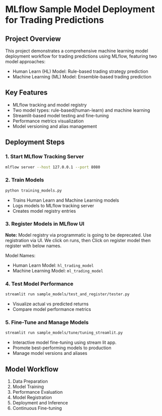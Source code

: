 # MLflow Sample Model Deployment for Trading Predictions

## Project Overview
This project demonstrates a comprehensive machine learning model deployment workflow for trading predictions using MLflow, featuring two model approaches:
- Human Learn (HL) Model: Rule-based trading strategy prediction
- Machine Learning (ML) Model: Ensemble-based trading prediction

## Key Features
- MLflow tracking and model registry
- Two model types: rule-based(human-learn) and machine learning
- Streamlit-based model testing and fine-tuning
- Performance metrics visualization
- Model versioning and alias management


## Deployment Steps

### 1. Start MLflow Tracking Server
```bash
mlflow server --host 127.0.0.1 --port 8080
```

### 2. Train Models
```bash
python training_models.py
```
- Trains Human Learn and Machine Learning models
- Logs models to MLflow tracking server
- Creates model registry entries

### 3. Register Models in MLflow UI
**Note:** Model registry via programmatic is going to be deprecated. Use registration via UI. We click on runs, then Click on register model then register with below names.


Model Names:
- Human Learn Model: `hl_trading_model`
- Machine Learning Model: `ml_trading_model`

### 4. Test Model Performance
```bash
streamlit run sample_models/test_and_register/tester.py
```
- Visualize actual vs predicted returns
- Compare model performance metrics

### 5. Fine-Tune and Manage Models
```bash
streamlit run sample_models/tune/tuning_streamlit.py
```
- Interactive model fine-tuning using stream lit app.
- Promote best-performing models to production
- Manage model versions and aliases

## Model Workflow
1. Data Preparation
2. Model Training
3. Performance Evaluation
4. Model Registration
5. Deployment and Inference
6. Continuous Fine-tuning

